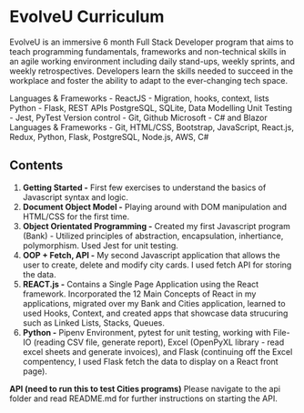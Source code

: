 # EvolveU Curriculum

EvolveU is an immersive 6 month Full Stack Developer program that aims to teach programming fundamentals, frameworks and non-technical skills in an agile working environment including daily stand-ups, weekly sprints, and weekly retrospectives. Developers learn the skills needed to succeed in the workplace and foster the ability to adapt to the ever-changing tech space.

Languages & Frameworks -
ReactJS - Migration, hooks, context, lists
Python - Flask, REST APIs
PostgreSQL, SQLite, Data Modelling
Unit Testing - Jest, PyTest
Version control - Git, Github
Microsoft - C# and Blazor
Languages & Frameworks - Git, HTML/CSS, Bootstrap, JavaScript, React.js, Redux, Python, Flask, PostgreSQL, Node.js, AWS, C#

## Contents
1. **Getting Started -** First few exercises to understand the basics of Javascript syntax and logic.
2. **Document Object Model -** Playing around with DOM manipulation and HTML/CSS for the first time.
4. **Object Orientated Programming -** Created my first Javascript program (Bank) - Utilized principles of abstraction, encapsulation, inhertiance, polymorphism. Used Jest for unit testing.   
4. **OOP + Fetch, API -** My second Javascript application that allows the user to create, delete and modify city cards. I used fetch API for storing the data.
5. **REACT.js -** Contains a Single Page Application using the React framework. Incorporated the 12 Main Concepts of React in my applications, migrated over my Bank and Cities application, learned to used Hooks, Context, and created apps that showcase data strucuring such as Linked Lists, Stacks, Queues. 
6. **Python -** Pipenv Environment, pytest for unit testing, working with File-IO (reading CSV file, generate report), Excel (OpenPyXL library - read excel sheets and generate invoices), and Flask (continuing off the Excel compentency, I used Flask fetch the data to display on a React front page).

**API (need to run this to test Cities programs)**
Please navigate to the api folder and read README.md for further instructions on starting the API.
